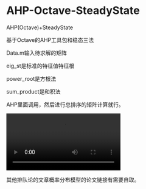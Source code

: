 # AHP-Octave-SteadyState
AHP(Octave)+SteadyState

基于Octave的AHP工具包和稳态三法

Data.m输入待求解的矩阵

eig_st是标准的特征值特征根

power_root是方根法

sum_product是和积法

AHP里面调用，然后进行总排序的矩阵计算就行。



<video src="C:\Users\admin\Desktop\hush\！大四业\系统工程\AHP+稳态之我见\AHP(Octave)+SteadyState\AHP-Octave-SteadyState\SteadyState.mp4"></video>



其他排队论的文章概率分布模型的论文链接有需要自取。



































